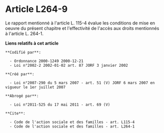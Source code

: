# Article L264-9

Le rapport mentionné à l'article L. 115-4 évalue les conditions de mise en oeuvre du présent chapitre et l'effectivité de
l'accès aux droits mentionnés à l'article L. 264-1.

**Liens relatifs à cet article**

	**Codifié par**:

	  - Ordonnance 2000-1249 2000-12-21
	  - Loi n°2002-2 2002-01-02 art. 87 JORF 3 janvier 2002

	**Créé par**:

	  - Loi n°2007-290 du 5 mars 2007 - art. 51 (V) JORF 6 mars 2007 en vigueur le 1er juillet 2007

	**Abrogé par**:

	  - Loi n°2011-525 du 17 mai 2011 - art. 69 (V)

	**Cite**:

	  - Code de l'action sociale et des familles - art. L115-4
	  - Code de l'action sociale et des familles - art. L264-1
